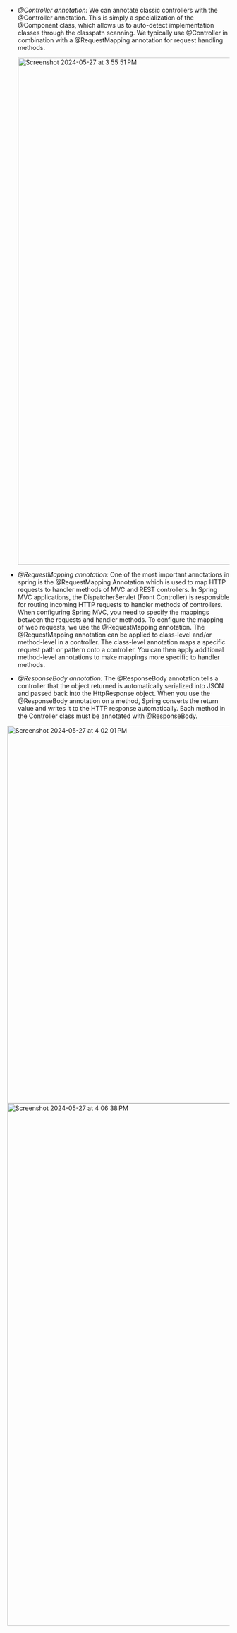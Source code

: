 * *@Controller annotation:* We can annotate classic controllers with the @Controller annotation. This is simply a specialization of the
  @Component class, which allows us to auto-detect implementation classes through the classpath scanning. We typically use @Controller in
  combination with a @RequestMapping annotation for request handling methods.

  <img width="1148" alt="Screenshot 2024-05-27 at 3 55 51 PM" src="https://github.com/Malobika8/GitDemo/assets/111234135/356d7db9-8b40-4a76-a109-57fa06fbb333">

* *@RequestMapping annotation:* One of the most important annotations in spring is the @RequestMapping Annotation which is used to map HTTP
  requests to handler methods of MVC and REST controllers. In Spring MVC applications, the DispatcherServlet (Front Controller) is
  responsible for routing incoming HTTP requests to handler methods of controllers. When configuring Spring MVC, you need to specify the
  mappings between the requests and handler methods. To configure the mapping of web requests, we use the @RequestMapping annotation. The
  @RequestMapping annotation can be applied to class-level and/or method-level in a controller. The class-level annotation maps a specific
  request path or pattern onto a controller. You can then apply additional method-level annotations to make mappings more specific to
  handler methods.

* *@ResponseBody annotation:* The @ResponseBody annotation tells a controller that the object returned is automatically serialized into
  JSON and passed back into the HttpResponse object. When you use the @ResponseBody annotation on a method, Spring converts the return value
  and writes it to the HTTP response automatically. Each method in the Controller class must be annotated with @ResponseBody.

<img width="855" alt="Screenshot 2024-05-27 at 4 02 01 PM" src="https://github.com/Malobika8/GitDemo/assets/111234135/210a6372-05cf-484b-ba97-89ede034174a">
<img width="1183" alt="Screenshot 2024-05-27 at 4 06 38 PM" src="https://github.com/Malobika8/GitDemo/assets/111234135/cdb74cbe-9bd8-4124-ab06-48955b429cb1">
